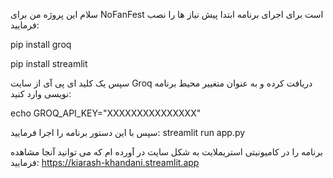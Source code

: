 سلام این پروژه من برای NoFanFest  است
برای اجرای برنامه ابتدا پیش نیاز ها را نصب فرمایید:

pip install groq

pip install streamlit

سپس یک کلید ای پی آی از سایت Groq دریافت کرده و به عنوان متغییر محیط برنامه نویسی وارد کنید:

echo GROQ_API_KEY="XXXXXXXXXXXXXXX"


سپس با این دستور برنامه را اجرا فرمایید:
streamlit run app.py

برنامه را در کامیونیتی استریملایت به شکل سایت در آورده ام که می توانید آنجا مشاهده فرمایید:
https://kiarash-khandani.streamlit.app
